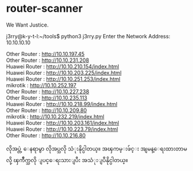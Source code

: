 # router-scanner
We Want Justice.

j3rry@k-y-t-l:~/tools$ python3 j3rry.py 
Enter the Network Address: 10.10.10.10

Other Router : http://10.10.197.45     
Other Router : http://10.10.231.208   
Huawei Router : http://10.10.210.154/index.html   
Huawei Router : http://10.10.203.225/index.html   
Huawei Router : http://10.10.251.253/index.html   
mikrotik : http://10.10.252.197  
Other Router : http://10.10.227.238   
Other Router : http://10.10.235.113  
Huawei Router : http://10.10.218.99/index.html   
Other Router : http://10.10.209.80   
mikrotik : http://10.10.232.219/index.html      
Huawei Router : http://10.10.203.161/index.html   
Huawei Router : http://10.10.223.79/index.html   
Other Router : http://10.10.216.80    


လိုအပ္တဲ့ ေနရာမွာ လိုအပ္သလို သံုးနိုင္ပါတယ္။ အၾကမ္းဖ်င္း အျမန္ေရးထားတာမလို့ ၾကိဳက္သလို ျပင္ေရးသားျပီး အသံုးျပဳနိုင္ပါတယ္။
